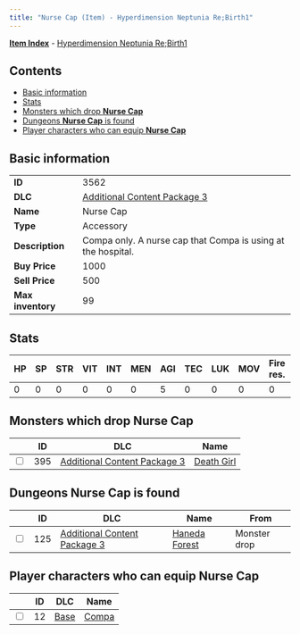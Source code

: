 ```yaml
---
title: "Nurse Cap (Item) - Hyperdimension Neptunia Re;Birth1"
---
```


[**Item Index**](/neptunia/rb1/item/index.html) - [Hyperdimension Neptunia Re;Birth1](/neptunia/rb1)

## Contents

- [Basic information](#basic-information)
- [Stats](#stats)
- [Monsters which drop **Nurse Cap**](#monsters-which-drop-nurse-cap)
- [Dungeons **Nurse Cap** is found](#dungeons-nurse-cap-is-found)
- [Player characters who can equip **Nurse Cap**](#player-characters-who-can-equip-nurse-cap)

## Basic information

|   |   |
| -- | -- |
| **ID** | 3562 |
| **DLC** | [Additional Content Package 3](/neptunia/rb1/dlc/12-pack3.html) |
| **Name** | Nurse Cap |
| **Type** | Accessory |
| **Description** | Compa only. A nurse cap that Compa is using at the hospital. |
| **Buy Price** | 1000 |
| **Sell Price** | 500 |
| **Max inventory** | 99 |


## Stats

| HP | SP | STR | VIT | INT | MEN | AGI | TEC | LUK | MOV | Fire res. | Ice res. | Wind res. | Lightning res. |
| -- | -- | --- | --- | --- | --- | --- | --- | --- | --- | --------- | -------- | --------- | -------------- |
| 0 | 0 | 0 | 0 | 0 | 0 | 5 | 0 | 0 | 0 | 0 | 0 | 0 | 0 |


## Monsters which drop **Nurse Cap**

|    | ID | DLC | Name |
| -- | -- | --- | ---- |
| <input type="checkbox" id="rb1-monster-12-395" class="trackbox" /> | 395 | [Additional Content Package 3](/neptunia/rb1/dlc/12-pack3.html) | [Death Girl](/neptunia/rb1/monster/12-395-death-girl.html) |


## Dungeons **Nurse Cap** is found

|    | ID | DLC | Name | From |
| -- | -- | --- | ---- | ---- |
| <input type="checkbox" id="rb1-dungeon-12-125" class="trackbox" /> | 125 | [Additional Content Package 3](/neptunia/rb1/dlc/12-pack3.html) | [Haneda Forest](/neptunia/rb1/dungeon/12-125-haneda-forest.html) | Monster drop |


## Player characters who can equip **Nurse Cap**

|    | ID | DLC | Name |
| -- | -- | --- | ---- |
| <input type="checkbox" id="rb1-player-1-12" class="trackbox" /> | 12 | [Base](/neptunia/rb1/dlc/1-base.html) | [Compa](/neptunia/rb1/player/1-12-compa.html) |
